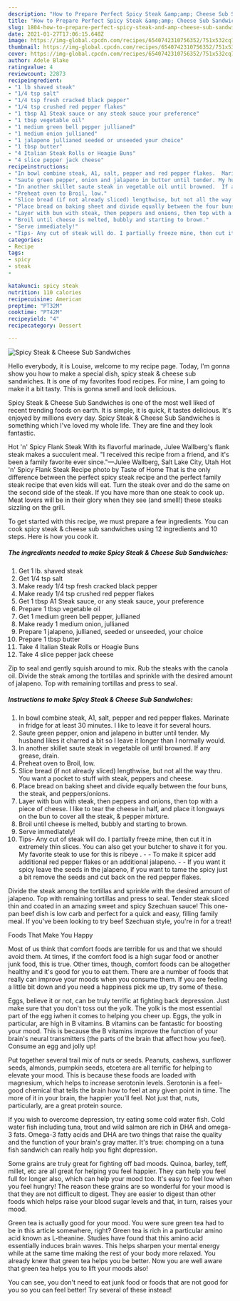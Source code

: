 ```yaml
---
description: "How to Prepare Perfect Spicy Steak &amp;amp; Cheese Sub Sandwiches"
title: "How to Prepare Perfect Spicy Steak &amp;amp; Cheese Sub Sandwiches"
slug: 1804-how-to-prepare-perfect-spicy-steak-and-amp-cheese-sub-sandwiches
date: 2021-01-27T17:06:15.648Z
image: https://img-global.cpcdn.com/recipes/6540742310756352/751x532cq70/spicy-steak-cheese-sub-sandwiches-recipe-main-photo.jpg
thumbnail: https://img-global.cpcdn.com/recipes/6540742310756352/751x532cq70/spicy-steak-cheese-sub-sandwiches-recipe-main-photo.jpg
cover: https://img-global.cpcdn.com/recipes/6540742310756352/751x532cq70/spicy-steak-cheese-sub-sandwiches-recipe-main-photo.jpg
author: Adele Blake
ratingvalue: 4
reviewcount: 22873
recipeingredient:
- "1 lb shaved steak"
- "1/4 tsp salt"
- "1/4 tsp fresh cracked black pepper"
- "1/4 tsp crushed red pepper flakes"
- "1 tbsp A1 Steak sauce or any steak sauce your preference"
- "1 tbsp vegetable oil"
- "1 medium green bell pepper jullianed"
- "1 medium onion jullianed"
- "1 jalapeno jullianed seeded or unseeded your choice"
- "1 tbsp butter"
- "4 Italian Steak Rolls or Hoagie Buns"
- "4 slice pepper jack cheese"
recipeinstructions:
- "In bowl combine steak, A1, salt, pepper and red pepper flakes.  Marinate in fridge for at least 30 minutes. I like to leave it for several hours."
- "Saute green pepper, onion and jalapeno in butter until tender. My husband likes it charred a bit so I leave it longer than I normally would."
- "In another skillet saute steak in vegetable oil until browned.  If any grease, drain."
- "Preheat oven to Broil, low."
- "Slice bread (if not already sliced) lengthwise, but not all the way thru. You want a pocket to stuff with steak, peppers and cheese."
- "Place bread on baking sheet and divide equally between the four buns, the steak, and peppers/onions."
- "Layer with bun with steak, then peppers and onions, then top with a piece of cheese. I like to tear the cheese in half, and place it longways on the bun to cover all the steak, &amp; pepper mixture."
- "Broil until cheese is melted, bubbly and starting to brown."
- "Serve immediately!"
- "Tips- Any cut of steak will do. I partially freeze mine, then cut it in extremely thin slices. You can also get your butcher to shave it for you. My favorite steak to use for this is ribeye .   To make it spicer add additional red pepper flakes or an additional jalapeno.   If you want it spicy leave the seeds in the jalapeno, if you want to tame the spicy just a bit remove the seeds and cut back on the red pepper flakes."
categories:
- Recipe
tags:
- spicy
- steak
- 

katakunci: spicy steak  
nutrition: 110 calories
recipecuisine: American
preptime: "PT32M"
cooktime: "PT42M"
recipeyield: "4"
recipecategory: Dessert

---
```



![Spicy Steak &amp; Cheese Sub Sandwiches](https://img-global.cpcdn.com/recipes/6540742310756352/751x532cq70/spicy-steak-cheese-sub-sandwiches-recipe-main-photo.jpg)

Hello everybody, it is Louise, welcome to my recipe page. Today, I'm gonna show you how to make a special dish, spicy steak &amp; cheese sub sandwiches. It is one of my favorites food recipes. For mine, I am going to make it a bit tasty. This is gonna smell and look delicious.

Spicy Steak &amp; Cheese Sub Sandwiches is one of the most well liked of recent trending foods on earth. It is simple, it is quick, it tastes delicious. It's enjoyed by millions every day. Spicy Steak &amp; Cheese Sub Sandwiches is something which I've loved my whole life. They are fine and they look fantastic.

Hot &#39;n&#39; Spicy Flank Steak With its flavorful marinade, Julee Wallberg&#39;s flank steak makes a succulent meal. &#34;I received this recipe from a friend, and it&#39;s been a family favorite ever since.&#34;—Julee Wallberg, Salt Lake City, Utah Hot &#39;n&#39; Spicy Flank Steak Recipe photo by Taste of Home That is the only difference between the perfect spicy steak recipe and the perfect family steak recipe that even kids will eat. Turn the steak over and do the same on the second side of the steak. If you have more than one steak to cook up. Meat lovers will be in their glory when they see (and smell!) these steaks sizzling on the grill.


To get started with this recipe, we must prepare a few ingredients. You can cook spicy steak &amp; cheese sub sandwiches using 12 ingredients and 10 steps. Here is how you cook it.

<!--inarticleads1-->

##### The ingredients needed to make Spicy Steak &amp; Cheese Sub Sandwiches:

1. Get 1 lb. shaved steak
1. Get 1/4 tsp salt
1. Make ready 1/4 tsp fresh cracked black pepper
1. Make ready 1/4 tsp crushed red pepper flakes
1. Get 1 tbsp A1 Steak sauce, or any steak sauce, your preference
1. Prepare 1 tbsp vegetable oil
1. Get 1 medium green bell pepper, jullianed
1. Make ready 1 medium onion, jullianed
1. Prepare 1 jalapeno, jullianed, seeded or unseeded, your choice
1. Prepare 1 tbsp butter
1. Take 4 Italian Steak Rolls or Hoagie Buns
1. Take 4 slice pepper jack cheese


Zip to seal and gently squish around to mix. Rub the steaks with the canola oil. Divide the steak among the tortillas and sprinkle with the desired amount of jalapeno. Top with remaining tortillas and press to seal. 

<!--inarticleads2-->

##### Instructions to make Spicy Steak &amp; Cheese Sub Sandwiches:

1. In bowl combine steak, A1, salt, pepper and red pepper flakes.  Marinate in fridge for at least 30 minutes. I like to leave it for several hours.
1. Saute green pepper, onion and jalapeno in butter until tender. My husband likes it charred a bit so I leave it longer than I normally would.
1. In another skillet saute steak in vegetable oil until browned.  If any grease, drain.
1. Preheat oven to Broil, low.
1. Slice bread (if not already sliced) lengthwise, but not all the way thru. You want a pocket to stuff with steak, peppers and cheese.
1. Place bread on baking sheet and divide equally between the four buns, the steak, and peppers/onions.
1. Layer with bun with steak, then peppers and onions, then top with a piece of cheese. I like to tear the cheese in half, and place it longways on the bun to cover all the steak, &amp; pepper mixture.
1. Broil until cheese is melted, bubbly and starting to brown.
1. Serve immediately!
1. Tips- Any cut of steak will do. I partially freeze mine, then cut it in extremely thin slices. You can also get your butcher to shave it for you. My favorite steak to use for this is ribeye .  -  - To make it spicer add additional red pepper flakes or an additional jalapeno.  -  - If you want it spicy leave the seeds in the jalapeno, if you want to tame the spicy just a bit remove the seeds and cut back on the red pepper flakes.


Divide the steak among the tortillas and sprinkle with the desired amount of jalapeno. Top with remaining tortillas and press to seal. Tender steak sliced thin and coated in an amazing sweet and spicy Szechuan sauce! This one-pan beef dish is low carb and perfect for a quick and easy, filling family meal. If you&#39;ve been looking to try beef Szechuan style, you&#39;re in for a treat! 

Foods That Make You Happy


Most of us think that comfort foods are terrible for us and that we should avoid them. At times, if the comfort food is a high sugar food or another junk food, this is true. Other times, though, comfort foods can be altogether healthy and it's good for you to eat them. There are a number of foods that really can improve your moods when you consume them. If you are feeling a little bit down and you need a happiness pick me up, try some of these.

Eggs, believe it or not, can be truly terrific at fighting back depression. Just make sure that you don't toss out the yolk. The yolk is the most essential part of the egg iwhen it comes to helping you cheer up. Eggs, the yolk in particular, are high in B vitamins. B vitamins can be fantastic for boosting your mood. This is because the B vitamins improve the function of your brain's neural transmitters (the parts of the brain that affect how you feel). Consume an egg and jolly up!

Put together several trail mix of nuts or seeds. Peanuts, cashews, sunflower seeds, almonds, pumpkin seeds, etcetera are all terrific for helping to elevate your mood. This is because these foods are loaded with magnesium, which helps to increase serotonin levels. Serotonin is a feel-good chemical that tells the brain how to feel at any given point in time. The more of it in your brain, the happier you'll feel. Not just that, nuts, particularly, are a great protein source.

If you wish to overcome depression, try eating some cold water fish. Cold water fish including tuna, trout and wild salmon are rich in DHA and omega-3 fats. Omega-3 fatty acids and DHA are two things that raise the quality and the function of your brain's gray matter. It's true: chomping on a tuna fish sandwich can really help you fight depression. 

Some grains are truly great for fighting off bad moods. Quinoa, barley, teff, millet, etc are all great for helping you feel happier. They can help you feel full for longer also, which can help your mood too. It's easy to feel low when you feel hungry! The reason these grains are so wonderful for your mood is that they are not difficult to digest. They are easier to digest than other foods which helps raise your blood sugar levels and that, in turn, raises your mood.

Green tea is actually good for your mood. You were sure green tea had to be in this article somewhere, right? Green tea is rich in a particular amino acid known as L-theanine. Studies have found that this amino acid essentially induces brain waves. This helps sharpen your mental energy while at the same time making the rest of your body more relaxed. You already knew that green tea helps you be better. Now you are well aware that green tea helps you to lift your moods also!

You can see, you don't need to eat junk food or foods that are not good for you so you can feel better! Try several of these instead!


